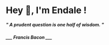 <h1 title="head"> Hey 👋, I'm Endale !</h1>

**<h5><i>" A prudent question is one half of wisdom. "</i></h5>**

*<b>___ Francis Bacon ___</b>*
